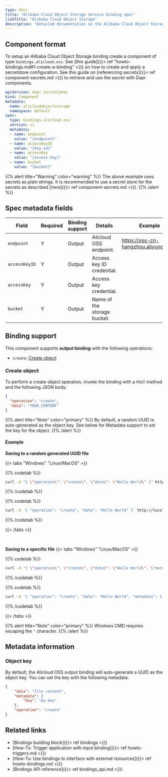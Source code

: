 ```yaml
---
type: docs
title: "Alibaba Cloud Object Storage Service binding spec"
linkTitle: "Alibaba Cloud Object Storage"
description: "Detailed documentation on the Alibaba Cloud Object Storage binding component"
---
```


## Component format

To setup an Alibaba Cloud Object Storage binding create a component of type `bindings.alicloud.oss`. See [this guide]({{< ref "howto-bindings.md#1-create-a-binding" >}}) on how to create and apply a secretstore configuration. See this guide on [referencing secrets]({{< ref component-secrets.md >}}) to retrieve and use the secret with Dapr components.

```yaml
apiVersion: dapr.io/v1alpha1
kind: Component
metadata:
  name: alicloudobjectstorage
  namespace: default
spec:
  type: bindings.alicloud.oss
  version: v1
  metadata:
  - name: endpoint
    value: "[endpoint]"
  - name: accessKeyID
    value: "[key-id]"
  - name: accessKey
    value: "[access-key]"
  - name: bucket
    value: "[bucket]"
```

{{% alert title="Warning" color="warning" %}}
The above example uses secrets as plain strings. It is recommended to use a secret store for the secrets as described [here]({{< ref component-secrets.md >}}).
{{% /alert %}}

## Spec metadata fields

| Field         | Required | Binding support  | Details | Example |
|---------------|----------|---------|---------|---------|
| `endpoint`    | Y | Output | Alicloud OSS endpoint. | https://oss-cn-hangzhou.aliyuncs.com
| `accessKeyID` | Y | Output | Access key ID credential. |
| `accessKey`   | Y | Output | Access key credential. |
| `bucket`      | Y | Output | Name of the storage bucket. |

## Binding support 

This component supports **output binding** with the following operations:
- `create`: [Create object](#create-object)


### Create object

To perform a create object operation, invoke the binding with a `POST` method and the following JSON body:

```json
{
  "operation": "create",
  "data": "YOUR_CONTENT"
}
```

{{% alert title="Note" color="primary" %}}
By default, a random UUID is auto-generated as the object key. See below for Metadata support to set the key for the object.
{{% /alert %}}

#### Example

**Saving to a random generated UUID file**

{{< tabs "Windows" "Linux/MacOS" >}}

{{% codetab %}}

```bash
curl -d "{ \"operation\": \"create\", \"data\": \"Hello World\" }" http://localhost:<dapr-port>/v1.0/bindings/<binding-name>
```

{{% /codetab %}}

{{% codetab %}}

```bash
curl -d '{ "operation": "create", "data": "Hello World" }' http://localhost:<dapr-port>/v1.0/bindings/<binding-name>
```

{{% /codetab %}}

{{< /tabs >}}

<br />

**Saving to a specific file**
{{< tabs "Windows" "Linux/MacOS" >}}

{{% codetab %}}

```bash
curl -d "{ \"operation\": \"create\", \"data\": \"Hello World\", \"metadata\": { \"key\": \"my-key\" } }" http://localhost:<dapr-port>/v1.0/bindings/<binding-name>
```

{{% /codetab %}}

{{% codetab %}}

```bash
curl -d '{ "operation": "create", "data": "Hello World", "metadata": { "key": "my-key" } }' http://localhost:<dapr-port>/v1.0/bindings/<binding-name>
```

{{% /codetab %}}

{{< /tabs >}}

{{% alert title="Note" color="primary" %}}
Windows CMD requires escaping the `"` character.
{{% /alert %}}

## Metadata information

### Object key

By default, the Alicloud OSS output binding will auto-generate a UUID as the object key.
You can set the key with the following metadata:

```json
{
    "data": "file content",
    "metadata": {
        "key": "my-key"
    },
    "operation": "create"
}
```

## Related links

- [Bindings building block]({{< ref bindings >}})
- [How-To: Trigger application with input binding]({{< ref howto-triggers.md >}})
- [How-To: Use bindings to interface with external resources]({{< ref howto-bindings.md >}})
- [Bindings API reference]({{< ref bindings_api.md >}})
